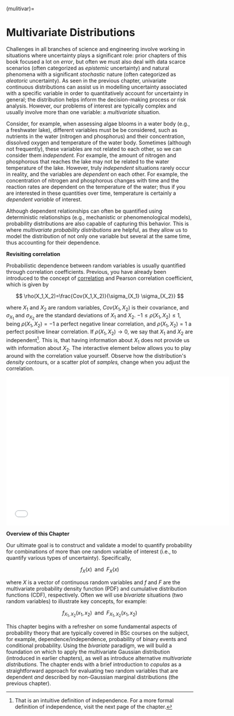 
(mulitivar)=
# Multivariate Distributions

Challenges in all branches of science and engineering involve working in situations where uncertainty plays a significant role: prior chapters of this book focused a lot on _error_, but often we must also deal with data scarce scenarios (often categorized as _epistemic_ uncertainty) and natural phenomena with a significant _stochastic_ nature (often categorized as _aleatoric_ uncertainty). As seen in the previous chapter, univariate continuous distributions can assist us in modelling uncertainty associated with a specific variable in order to quantitatively account for uncertainty in general; the distribution helps inform the decision-making process or risk analysis. However, our problems of interest are typically complex and usually involve more than one variable: a _multivariate_ situation.

Consider, for example, when assessing algae blooms in a water body (e.g., a freshwater lake), different variables must be be considered, such as nutrients in the water (nitrogen and phosphorus) and their concentration, dissolved oxygen and temperature of the water body. Sometimes (although not frequently), these variables are not related to each other, so we can consider them _independent._ For example, the amount of nitrogen and phosphorous that reaches the lake may not be related to the water temperature of the lake. However, truly _independent_ situations rarely occur in reality, and the variables are _dependent_ on each other. For example, the concentration of nitrogen and phosphorous changes with time and the reaction rates are dependent on the temperature of the water; thus if you are interested in these quantities over time, temperature is certainly a _dependent variable_ of interest.

Although dependent relationships can often be quantified using deterministic relationships (e.g., mechanistic or phenomenological models), probability distributions are also capable of capturing this behavior. This is where _multivariate probability distributions_ are helpful, as they allow us to model the distribution of not only one variable but several at the same time, thus accounting for their dependence.

**Revisiting correlation**

Probabilistic dependence between random variables is usually quantified through correlation coefficients. Previous, you have already been introduced to the concept of [correlation](correl) and Pearson correlation coefficient, which is given by

$$ 
\rho(X_1,X_2)=\frac{Cov(X_1,X_2)}{\sigma_{X_1} \sigma_{X_2}} 
$$ 

where $X_1$ and $X_2$ are random variables, $Cov(X_1,X_2)$ is their covariance, and $\sigma_{X_1}$ and $\sigma_{X_2}$ are the standard deviations of $X_1$ and $X_2$. $-1 \leq \rho(X_1,X_2) \leq 1$, being $\rho(X_1,X_2)=-1$ a perfect negative linear correlation, and $\rho(X_1,X_2)=1$ a perfect positive linear correlation. If $\rho(X_1,X_2) \to 0$, we say that $X_1$ and $X_2$ are independent[^note]. This is, that having information about $X_1$ does not provide us with information about $X_2$. The interactive element below allows you to play around with the correlation value yourself. Observe how the distribution's _density_ contours, or a scatter plot of _samples,_ change when you adjust the correlation.

<iframe src="../_static/elements/element_correlation.html" width="600" height="400" frameborder="0"></iframe>

**Overview of this Chapter**

Our ultimate goal is to construct and validate a model to quantify probability for combinations of more than one random variable of interest (i.e., to quantify various types of uncertainty). Specifically, 

$$
f_X(x) \;\; \textrm{and} \;\; F_X(x)
$$

where $X$ is a vector of continuous random variables and $f$ and $F$ are the multivariate probability density function (PDF) and cumulative distribution functions (CDF), respectively. Often we will use _bivariate_ situations (two random variables) to illustrate key concepts, for example:

$$
f_{X_1,X_2}(x_1,x_2) \;\; \textrm{and} \;\; F_{X_1,X_2}(x_1,x_2)
$$

This chapter begins with a refresher on some fundamental aspects of probability theory that are typically covered in BSc courses on the subject, for example, dependence/independence, probability of binary events and conditional probability. Using the _bivariate_ paradigm, we will build a foundation on which to apply the multivariate Gaussian distribution (introduced in earlier chapters), as well as introduce alternative _multivariate distributions._ The chapter ends with a brief introduction to _copulas_ as a straightforward approach for evaluating two random variables that are dependent _and_ described by non-Gaussian marginal distributions (the previous chapter).

[^note]: That is an intuitive definition of independence. For a more formal definition of independence, visit the next page of the chapter.